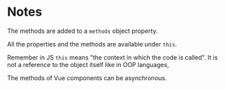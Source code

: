 # Notes

The methods are added to a `methods` object property.

All the properties and the methods are available under `this`.

Remember in JS `this` means "the context in which the code is called". It is not a reference to the object itself like in OOP languages,

The methods of Vue components can be asynchronous.
